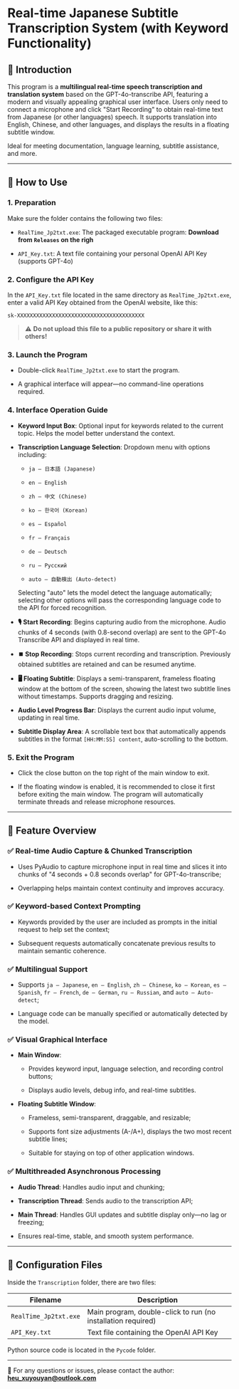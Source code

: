 # Real-time Japanese Subtitle Transcription System (with Keyword Functionality)

## 🧩 Introduction

This program is a **multilingual real-time speech transcription and translation system** based on the GPT-4o-transcribe API, featuring a modern and visually appealing graphical user interface. Users only need to connect a microphone and click "Start Recording" to obtain real-time text from Japanese (or other languages) speech. It supports translation into English, Chinese, and other languages, and displays the results in a floating subtitle window.

Ideal for meeting documentation, language learning, subtitle assistance, and more.

---

## 🚀 How to Use

### 1. Preparation

Make sure the folder contains the following two files:

- `RealTime_Jp2txt.exe`: The packaged executable program: **Download from `Releases` on the righ**

- `API_Key.txt`: A text file containing your personal OpenAI API Key (supports GPT-4o)

### 2. Configure the API Key

In the `API_Key.txt` file located in the same directory as `RealTime_Jp2txt.exe`, enter a valid API Key obtained from the OpenAI website, like this:

```
sk-XXXXXXXXXXXXXXXXXXXXXXXXXXXXXXXXXXXXXXXX
```

> ⚠️ **Do not upload this file to a public repository or share it with others!**

### 3. Launch the Program

- Double-click `RealTime_Jp2txt.exe` to start the program.

- A graphical interface will appear—no command-line operations required.

### 4. Interface Operation Guide

- **Keyword Input Box**: Optional input for keywords related to the current topic. Helps the model better understand the context.

- **Transcription Language Selection**: Dropdown menu with options including:
  
  - `ja – 日本語 (Japanese)`
  
  - `en – English`
  
  - `zh – 中文 (Chinese)`
  
  - `ko – 한국어 (Korean)`
  
  - `es – Español`
  
  - `fr – Français`
  
  - `de – Deutsch`
  
  - `ru – Русский`
  
  - `auto – 自動検出 (Auto-detect)`
  
  Selecting "auto" lets the model detect the language automatically; selecting other options will pass the corresponding language code to the API for forced recognition.

- **🎙️ Start Recording**: Begins capturing audio from the microphone. Audio chunks of 4 seconds (with 0.8-second overlap) are sent to the GPT-4o Transcribe API and displayed in real time.

- **⏹️ Stop Recording**: Stops current recording and transcription. Previously obtained subtitles are retained and can be resumed anytime.

- **🖥️ Floating Subtitle**: Displays a semi-transparent, frameless floating window at the bottom of the screen, showing the latest two subtitle lines without timestamps. Supports dragging and resizing.

- **Audio Level Progress Bar**: Displays the current audio input volume, updating in real time.

- **Subtitle Display Area**: A scrollable text box that automatically appends subtitles in the format `[HH:MM:SS] content`, auto-scrolling to the bottom.

### 5. Exit the Program

- Click the close button on the top right of the main window to exit.

- If the floating window is enabled, it is recommended to close it first before exiting the main window. The program will automatically terminate threads and release microphone resources.

---

## 🧠 Feature Overview

### ✅ Real-time Audio Capture & Chunked Transcription

- Uses PyAudio to capture microphone input in real time and slices it into chunks of "4 seconds + 0.8 seconds overlap" for GPT-4o-transcribe;

- Overlapping helps maintain context continuity and improves accuracy.

### ✅ Keyword-based Context Prompting

- Keywords provided by the user are included as prompts in the initial request to help set the context;

- Subsequent requests automatically concatenate previous results to maintain semantic coherence.

### ✅ Multilingual Support

- Supports `ja – Japanese`, `en – English`, `zh – Chinese`, `ko – Korean`, `es – Spanish`, `fr – French`, `de – German`, `ru – Russian`, and `auto – Auto-detect`;

- Language code can be manually specified or automatically detected by the model.

### ✅ Visual Graphical Interface

- **Main Window**:
  
  - Provides keyword input, language selection, and recording control buttons;
  
  - Displays audio levels, debug info, and real-time subtitles.

- **Floating Subtitle Window**:
  
  - Frameless, semi-transparent, draggable, and resizable;
  
  - Supports font size adjustments (A-/A+), displays the two most recent subtitle lines;
  
  - Suitable for staying on top of other application windows.

### ✅ Multithreaded Asynchronous Processing

- **Audio Thread**: Handles audio input and chunking;

- **Transcription Thread**: Sends audio to the transcription API;

- **Main Thread**: Handles GUI updates and subtitle display only—no lag or freezing;

- Ensures real-time, stable, and smooth system performance.

---

## 📂 Configuration Files

Inside the `Transcription` folder, there are two files:

| Filename              | Description                                                  |
| --------------------- | ------------------------------------------------------------ |
| `RealTime_Jp2txt.exe` | Main program, double-click to run (no installation required) |
| `API_Key.txt`         | Text file containing the OpenAI API Key                      |

Python source code is located in the `Pycode` folder.

---

📧 For any questions or issues, please contact the author: **heu_xuyouyan@outlook.com**
